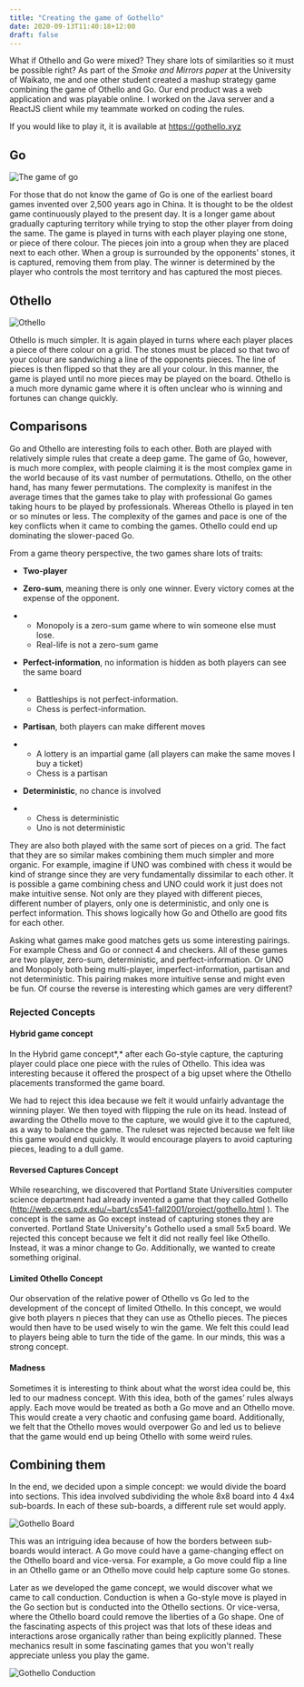 ```yaml
---
title: "Creating the game of Gothello"
date: 2020-09-13T11:40:18+12:00
draft: false
---
```


What if Othello and Go were mixed? They share lots of similarities so it must be possible right? As part of the *Smoke and Mirrors paper* at the University of Waikato, me and one other student created a mashup strategy game combining the game of Othello and Go. Our end product was a web application and was playable online. I worked on the Java server and a ReactJS client while my teammate worked on coding the rules.

If you would like to play it, it is available at https://gothello.xyz

## Go

<img class="img-small" alt="The game of go" src="https://upload.wikimedia.org/wikipedia/commons/thumb/2/2a/FloorGoban.JPG/1024px-FloorGoban.JPG">

For those that do not know the game of Go is one of the earliest board games invented over 2,500 years ago in China. It is thought to be the oldest game continuously played to the present day. It is a longer game about gradually capturing territory while trying to stop the other player from doing the same. The game is played in turns with each player playing one stone, or piece of there colour. The pieces join into a group when they are placed next to each other. When a group is surrounded by the opponents' stones, it is captured, removing them from play. The winner is determined by the player who controls the most territory and has captured the most pieces.

## Othello

<img class="img-small" alt="Othello" src="https://upload.wikimedia.org/wikipedia/commons/2/20/Othello-Standard-Board.jpg">

Othello is much simpler. It is again played in turns where each player places a piece of there colour on a grid. The stones must be placed so that two of your colour are sandwiching a line of the opponents pieces. The line of pieces is then flipped so that they are all your colour. In this manner, the game is played until no more pieces may be played on the board. Othello is a much more dynamic game where it is often unclear who is winning and fortunes can change quickly.

## Comparisons

Go and Othello are interesting foils to each other. Both are played with relatively simple rules that create a deep game. The game of Go, however, is much more complex, with people claiming it is the most complex game in the world because of its vast number of permutations. Othello, on the other hand, has many fewer permutations. The complexity is manifest in the average times that the games take to play with professional Go games taking hours to be played by professionals. Whereas Othello is played in ten or so minutes or less. The complexity of the games and pace is one of the key conflicts when it came to combing the games. Othello could end up dominating the slower-paced Go.

From a game theory perspective, the two games share lots of traits:

- **Two-player**

- **Zero-sum**, meaning there is only one winner. Every victory comes at the expense of the opponent. 

- - Monopoly is a zero-sum game where to win someone else must lose. 
  - Real-life is not a zero-sum game

- **Perfect-information**, no information is hidden as both players can see the same board

- - Battleships is not perfect-information.
  - Chess is perfect-information.

- **Partisan**, both players can make different moves

- - A lottery is an impartial game (all players can make the same moves I buy a ticket)
  - Chess is a partisan

- **Deterministic**, no chance is involved

- - Chess is deterministic
  - Uno is not deterministic

They are also both played with the same sort of pieces on a grid. The fact that they are so similar makes combining them much simpler and more organic. For example, imagine if UNO was combined with chess it would be kind of strange since they are very fundamentally dissimilar to each other.  It is possible a game combining chess and UNO could work it just does not make intuitive sense. Not only are they played with different pieces, different number of players, only one is deterministic, and only one is perfect information. This shows logically how Go and Othello are good fits for each other.

Asking what games make good matches gets us some interesting pairings. For example Chess and Go or connect 4 and checkers. All of these games are two player, zero-sum, deterministic, and perfect-information. Or UNO and Monopoly both being multi-player, imperfect-information, partisan and not deterministic. This pairing makes more intuitive sense and might even be fun. Of course the reverse is interesting which games are very different?

### Rejected Concepts

#### Hybrid game concept

In the Hybrid game concept*,* after each Go-style capture, the capturing player could place one piece with the rules of Othello. This idea was interesting because it offered the prospect of a big upset where the Othello placements transformed the game board.

We had to reject this idea because we felt it would unfairly advantage the winning player. We then toyed with flipping the rule on its head. Instead of awarding the Othello move to the capture, we would give it to the captured, as a way to balance the game. The ruleset was rejected because we felt like this game would end quickly. It would encourage players to avoid capturing pieces, leading to a dull game.

#### Reversed Captures Concept

While researching, we discovered that Portland State Universities computer science department had already invented a game that they called Gothello (http://web.cecs.pdx.edu/~bart/cs541-fall2001/project/gothello.html ). The concept is the same as Go except instead of capturing stones they are converted. Portland State University's Gothello used a small 5x5 board. We rejected this concept because we felt it did not really feel like Othello. Instead, it was a minor change to Go. Additionally, we wanted to create something original.

#### Limited Othello Concept

Our observation of the relative power of Othello vs Go led to the development of the concept of limited Othello. In this concept, we would give both players n pieces that they can use as Othello pieces. The pieces would then have to be used wisely to win the game. We felt this could lead to players being able to turn the tide of the game. In our minds, this was a strong concept.

#### Madness

Sometimes it is interesting to think about what the worst idea could be, this led to our madness concept. With this idea, both of the games’ rules always apply. Each move would be treated as both a Go move and an Othello move. This would create a very chaotic and confusing game board. Additionally, we felt that the Othello moves would overpower Go and led us to believe that the game would end up being Othello with some weird rules.

## Combining them

In the end, we decided upon a simple concept: we would divide the board into sections. This idea involved subdividing the whole 8x8 board into 4 4x4 sub-boards. In each of these sub-boards, a different rule set would apply.

<img class="img-medium" alt="Gothello Board" src="/posts/Gothello/vVnWkC.webp">

This was an intriguing idea because of how the borders between sub-boards would interact. A Go move could have a game-changing effect on the Othello board and vice-versa. For example, a Go move could flip a line in an Othello game or an Othello move could help capture some Go stones.

Later as we developed the game concept, we would discover what we came to call conduction. Conduction is when a Go-style move is played in the Go section but is conducted into the Othello sections. Or vice-versa, where the Othello board could remove the liberties of a Go shape. One of the fascinating aspects of this project was that lots of these ideas and interactions arose organically rather than being explicitly planned. These mechanics result in some fascinating games that you won't really appreciate unless you play the game. 

<img class="img-medium" alt="Gothello Conduction" src="/posts/Gothello/1L0I26L.webp">
